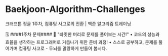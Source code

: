 # Baekjoon-Algorithm-Challenges
크래프톤 정글 1주차, 컴퓨팅 사고로의 전환 | 백준 알고리즘 트레이닝

🗓
####1주차 문제####
📢 "빠릿한 머리로 문제를 풀어보는 시간!"
• 코드의 성능과 효율을 생각하는 프로그래머로 거듭나기 위한 준비 과정!
• 스스로 공부하고, 문제를 풀어가며 컴퓨팅 사고로 - 두뇌를 말랑하게 만들어 봅시다.

